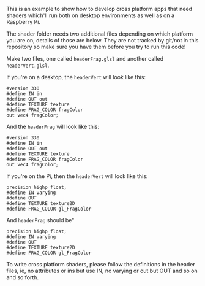 This is an example to show how to develop cross platform apps that need shaders which'll run both on desktop environments as well as on a Raspberry Pi.

The shader folder needs two additional files depending on which platform you are on, details of those are below. They are not tracked by git/not in this repository so make sure you have them before you try to run this code!

Make two files, one called `headerFrag.glsl` and another called `headerVert.glsl`.

If you're on a desktop, the `headerVert` will look like this:

````
#version 330
#define IN in
#define OUT out
#define TEXTURE texture
#define FRAG_COLOR fragColor
out vec4 fragColor;
````

And the `headerFrag` will look like this:

````
#version 330
#define IN in
#define OUT out
#define TEXTURE texture
#define FRAG_COLOR fragColor
out vec4 fragColor;
````

If you're on the Pi, then the `headerVert` will look like this:
````
precision highp float;
#define IN varying
#define OUT
#define TEXTURE texture2D
#define FRAG_COLOR gl_FragColor
````

And `headerFrag` should be"
````
precision highp float;
#define IN varying
#define OUT
#define TEXTURE texture2D
#define FRAG_COLOR gl_FragColor
````

To write cross platform shaders, please follow the definitions in the header files, ie, no attributes or ins but use IN, no varying or out but OUT and so on and so forth.
